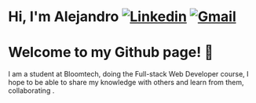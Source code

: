 # Hi, I'm Alejandro [![Linkedin](https://img.shields.io/badge/-LinkedIn-blue?style=flat&logo=Linkedin&logoColor=white)]([https://www.linkedin.com/in/froldanzafra/](https://www.linkedin.com/in/alejandro-hussein-linares-805595268/)) [![Gmail](https://img.shields.io/badge/-Gmail-c14438?style=flat&logo=Gmail&logoColor=white)](mailto:alejandrohussein1@gmail.com)




# Welcome to my Github page! 👋
I am a student at Bloomtech, doing the Full-stack Web Developer course, I hope to be able to share my knowledge with others and learn from them, collaborating .



